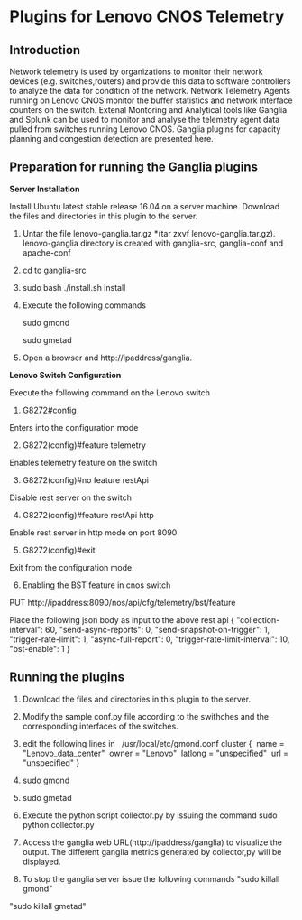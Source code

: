 Plugins for Lenovo CNOS Telemetry
===
Introduction
---
Network telemetry is used by organizations to monitor their network devices (e.g. switches,routers) and provide this data to software controllers to  analyze the data for condition of the network. Network Telemetry Agents running on Lenovo CNOS monitor the buffer statistics and network interface counters on the switch. Extenal Montoring and Analytical tools like Ganglia and Splunk can be used to monitor and analyse the telemetry agent data pulled from switches running Lenovo CNOS. Ganglia plugins for  capacity planning and congestion detection are presented here.

Preparation for running the Ganglia plugins
---
**Server Installation**


Install  Ubuntu latest stable release 16.04 on a server machine.
Download the files and directories in this plugin to the server.

1. Untar the file lenovo-ganglia.tar.gz *(tar zxvf lenovo-ganglia.tar.gz).
 lenovo-ganglia directory is created with ganglia-src, ganglia-conf and apache-conf 
2. cd to ganglia-src
3. sudo bash ./install.sh install
4. Execute the following commands

   sudo gmond 
   
   sudo gmetad  
5. Open a browser and http://ipaddress/ganglia.

**Lenovo Switch Configuration**

Execute the following command on the Lenovo switch
1. G8272#config

Enters into the configuration mode

2. G8272(config)#feature telemetry

Enables telemetry feature on the switch

3. G8272(config)#no feature restApi

Disable rest server on the switch

4. G8272(config)#feature restApi http

Enable rest server in http mode on port 8090

5. G8272(config)#exit

Exit from the configuration mode.

6. Enabling the BST feature in cnos switch 

PUT http://ipaddress:8090/nos/api/cfg/telemetry/bst/feature

Place the following json body as input to the above rest api
{
 "collection-interval": 60, "send-async-reports": 0, "send-snapshot-on-trigger": 1, "trigger-rate-limit": 1, "async-full-report": 0, "trigger-rate-limit-interval": 10, "bst-enable": 1
 }
  

**Running the plugins**
---
1. Download the files and directories in this plugin to the server.
2. Modify the sample conf.py file  according to the swithches and the corresponding interfaces of the switches.

3. edit the following lines in   /usr/local/etc/gmond.conf
cluster {  name = "Lenovo_data_center"  owner = "Lenovo"  latlong = "unspecified"  url = "unspecified" }

4. sudo gmond

5. sudo gmetad

6. Execute the python script collector.py by issuing the command sudo python collector.py

7. Access the ganglia web URL(http://ipaddress/ganglia) to visualize the output. The different ganglia metrics generated by collector,py will be displayed.

8. To stop the ganglia server  issue the following commands
"sudo killall gmond"

"sudo killall gmetad"


